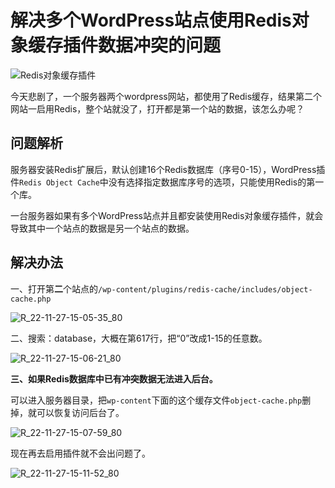 # 解决多个WordPress站点使用Redis对象缓存插件数据冲突的问题

![Redis对象缓存插件](https://www.shejibiji.com/wp-content/uploads/2021/03/43b6f-ThumbnailCover_.jpg)

今天悲剧了，一个服务器两个wordpress网站，都使用了Redis缓存，结果第二个网站一启用Redis，整个站就没了，打开都是第一个站的数据，该怎么办呢？

## 问题解析

服务器安装Redis扩展后，默认创建16个Redis数据库（序号0-15），WordPress插件`Redis Object Cache`中没有选择指定数据库序号的选项，只能使用Redis的第一个库。

一台服务器如果有多个WordPress站点并且都安装使用Redis对象缓存插件，就会导致其中一个站点的数据是另一个站点的数据。

## 解决办法

一、打开第**二**个站点的`/wp-content/plugins/redis-cache/includes/object-cache.php`

![R_22-11-27-15-05-35_80](https://pic.shejibiji.com/i/2022/11/27/63830c4a3ed10.jpg)

二、搜索：database，大概在第617行，把“0”改成1-15的任意数。

![R_22-11-27-15-06-21_80](https://pic.shejibiji.com/i/2022/11/27/63830c7629f09.jpg)

**三、如果Redis数据库中已有冲突数据无法进入后台。**

可以进入服务器目录，把`wp-content`下面的这个缓存文件`object-cache.php`删掉，就可以恢复访问后台了。

![R_22-11-27-15-07-59_80](https://pic.shejibiji.com/i/2022/11/27/63830cd9394d9.jpg)

现在再去启用插件就不会出问题了。

![R_22-11-27-15-11-52_80](https://pic.shejibiji.com/i/2022/11/27/63830dd755368.jpg)
